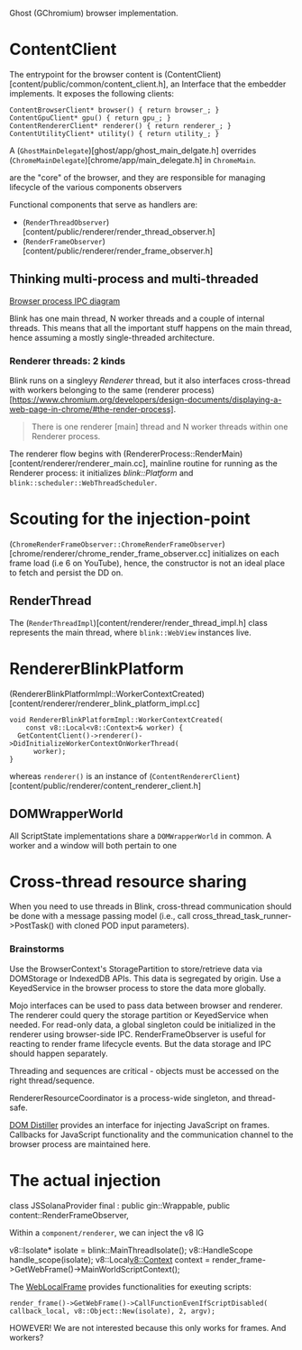 Ghost (GChromium) browser implementation.



# ContentClient

The entrypoint for the browser content is (ContentClient)[content/public/common/content_client.h], an Interface that the embedder implements. It exposes the following clients:

```
ContentBrowserClient* browser() { return browser_; }
ContentGpuClient* gpu() { return gpu_; }
ContentRendererClient* renderer() { return renderer_; }
ContentUtilityClient* utility() { return utility_; }
```

A (`GhostMainDelegate`)[ghost/app/ghost_main_delgate.h] overrides (`ChromeMainDelegate`)[chrome/app/main_delegate.h] in `ChromeMain`. 

are the "core" of the browser, and they are responsible for managing lifecycle of the various components observers

Functional components that serve as handlers are:

- (`RenderThreadObserver`)[content/public/renderer/render_thread_observer.h]
- (`RenderFrameObserver`)[content/public/renderer/render_frame_observer.h]

## Thinking multi-process and multi-threaded


[Browser process IPC diagram](ghost/docs/browser_renderer_ipc.png)

Blink has one main thread, N worker threads and a couple of internal threads. This means that all the important stuff happens on the main thread, hence assuming a mostly single-threaded architecture.


### Renderer threads: 2 kinds

Blink runs on a singleyy _Renderer_ thread, but it also interfaces cross-thread with workers belonging to the same (renderer process)[https://www.chromium.org/developers/design-documents/displaying-a-web-page-in-chrome/#the-render-process].

> There is one renderer [main] thread and N worker threads within one Renderer process.

The renderer flow begins with (RendererProcess::RenderMain)[content/renderer/renderer_main.cc], mainline routine for running as the Renderer process: it initializes *blink::Platform* and `blink::scheduler::WebThreadScheduler`.


# Scouting for the injection-point

(`ChromeRenderFrameObserver::ChromeRenderFrameObserver`)[chrome/renderer/chrome_render_frame_observer.cc] initializes on each frame load (i.e 6 on YouTube), hence, the constructor is not an ideal place to fetch and persist the DD on.



## RenderThread

The (`RenderThreadImpl`)[content/renderer/render_thread_impl.h] class represents the main thread, where `blink::WebView` instances live. 


# RendererBlinkPlatform

(RendererBlinkPlatformImpl::WorkerContextCreated)[content/renderer/renderer_blink_platform_impl.cc]



```
void RendererBlinkPlatformImpl::WorkerContextCreated(
    const v8::Local<v8::Context>& worker) {
  GetContentClient()->renderer()->DidInitializeWorkerContextOnWorkerThread(
      worker);
}

```
whereas `renderer()` is an instance of (`ContentRendererClient`)[content/public/renderer/content_renderer_client.h]



## DOMWrapperWorld

All ScriptState implementations share a `DOMWrapperWorld` in common. A worker and a window will both pertain to one

# Cross-thread resource sharing


When you need to use threads in Blink, cross-thread communication should be done with a message passing model (i.e., call cross_thread_task_runner->PostTask() with cloned POD input parameters).



### Brainstorms 
Use the BrowserContext's StoragePartition to store/retrieve data via DOMStorage or IndexedDB APIs. This data is segregated by origin.
Use a KeyedService in the browser process to store the data more globally.

Mojo interfaces can be used to pass data between browser and renderer.
The renderer could query the storage partition or KeyedService when needed.
For read-only data, a global singleton could be initialized in the renderer using browser-side IPC.
RenderFrameObserver is useful for reacting to render frame lifecycle events. But the data storage and IPC should happen separately.

Threading and sequences are critical - objects must be accessed on the right thread/sequence.

RendererResourceCoordinator is a process-wide singleton, and thread-safe.

[DOM Distiller](components/dom_distiller/content/renderer/distiller_native_javascript.cc) provides an interface for injecting JavaScript on frames. Callbacks for JavaScript functionality and the communication channel to the browser process are maintained here.




# The actual injection

class JSSolanaProvider final : public gin::Wrappable<JSSolanaProvider>,
                               public content::RenderFrameObserver,

Within a `component/renderer`, we can inject the v8  lG

v8::Isolate* isolate = blink::MainThreadIsolate();
v8::HandleScope handle_scope(isolate);
v8::Local<v8::Context> context =
    render_frame->GetWebFrame()->MainWorldScriptContext();


The [WebLocalFrame](third_party/blink/renderer/core/frame/web_local_frame_impl.cc) provides functionalities for exeuting scripts:

`
render_frame()->GetWebFrame()->CallFunctionEvenIfScriptDisabled( callback_local, v8::Object::New(isolate), 2, argv);
`


HOWEVER! 
We are not interested because this only works for frames. And workers?

